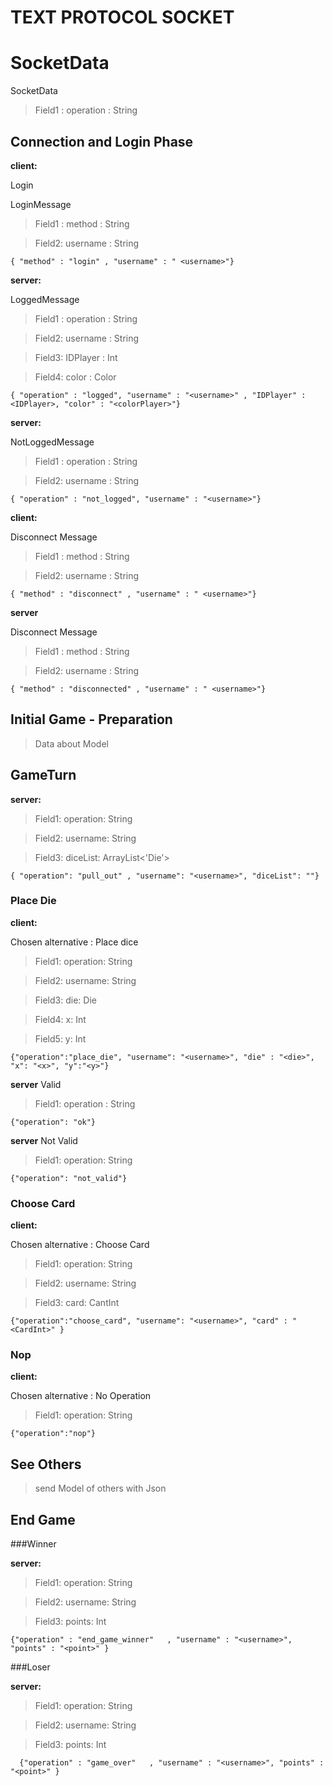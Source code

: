 # TEXT PROTOCOL SOCKET



# SocketData

SocketData

> Field1 : operation : String



## Connection and Login Phase

 **client:**

 Login 

LoginMessage

> Field1 : method : String

> Field2: username : String



   `{ "method" : "login" , "username" : " <username>"}`

    

 **server:**

LoggedMessage

> Field1 : operation : String

> Field2: username : String

> Field3: IDPlayer : Int

> Field4: color : Color



   `{ "operation" : "logged", "username" : "<username>" , "IDPlayer" : <IDPlayer>, "color" : "<colorPlayer>"}`
   
 **server:**

NotLoggedMessage

> Field1 : operation : String

> Field2: username : String


   `{ "operation" : "not_logged", "username" : "<username>"}`

 **client:**

Disconnect Message

> Field1 : method : String

> Field2: username : String



   `{ "method" : "disconnect" , "username" : " <username>"}`
   
**server**


Disconnect Message

> Field1 : method : String

> Field2: username : String



   `{ "method" : "disconnected" , "username" : " <username>"}`



## Initial Game - Preparation



>Data about Model



## GameTurn



 **server:**

> Field1: operation: String

> Field2: username: String

> Field3: diceList: ArrayList<'Die'>



`{ "operation": "pull_out" , "username": "<username>", "diceList": ""}`







### Place Die

 **client:**

 Chosen alternative : Place dice

> Field1: operation: String

> Field2: username: String

> Field3: die: Die

> Field4: x: Int

> Field5: y: Int



`{"operation":"place_die", "username": "<username>", "die" : "<die>", "x": "<x>", "y":"<y>"}`



**server**
Valid 
>Field1: operation : String

`{"operation": "ok"}`

**server**
Not Valid
> Field1: operation: String

`{"operation": "not_valid"}`



### Choose Card

**client:**

 Chosen alternative : Choose Card

> Field1: operation: String

> Field2: username: String

> Field3: card: CantInt



`{"operation":"choose_card", "username": "<username>", "card" : "<CardInt>" }`





### Nop

**client:**

 Chosen alternative : No Operation

> Field1: operation: String



`{"operation":"nop"}`



## See Others

>send Model of others with Json



## End Game



###Winner

**server:**

> Field1: operation: String

> Field2: username: String

> Field3: points: Int



   `{"operation" : "end_game_winner"   , "username" : "<username>", "points" : "<point>" }`

 

###Loser

**server:**

> Field1: operation: String

> Field2: username: String

> Field3: points: Int



  `  {"operation" : "game_over"   , "username" : "<username>", "points" : "<point>" }`